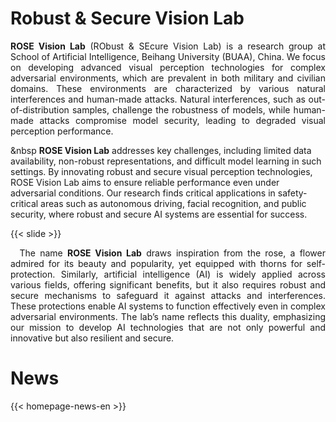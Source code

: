 # Robust & Secure Vision Lab

<p style="text-align:justify">
<b>ROSE Vision Lab</b> (RObust & SEcure Vision Lab) is a research group at School of Artificial Intelligence, Beihang University (BUAA), China.  We focus on developing advanced visual perception technologies for complex adversarial environments, which are prevalent in both military and civilian domains. These environments are characterized by various natural interferences and human-made attacks. Natural interferences, such as out-of-distribution samples, challenge the robustness of models, while human-made attacks compromise model security, leading to degraded visual perception performance.

&nbsp <b>ROSE Vision Lab</b>  addresses key challenges, including limited data availability, non-robust representations, and difficult model learning in such settings. By innovating robust and secure visual perception technologies, ROSE Vision Lab aims to ensure reliable performance even under adversarial conditions. Our research finds critical applications in safety-critical areas such as autonomous driving, facial recognition, and public security, where robust and secure AI systems are essential for success.
</p>

{{< slide >}}

<p style="text-align:justify">
&nbsp The name <b>ROSE Vision Lab</b> draws inspiration from the rose, a flower admired for its beauty and popularity, yet equipped with thorns for self-protection. Similarly, artificial intelligence (AI) is widely applied across various fields, offering significant benefits, but it also requires robust and secure mechanisms to safeguard it against attacks and interferences. These protections enable AI systems to function effectively even in complex adversarial environments. The lab’s name reflects this duality, emphasizing our mission to develop AI technologies that are not only powerful and innovative but also resilient and secure.
</p>


# News

{{< homepage-news-en >}}


